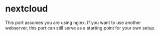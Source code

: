 nextcloud
=========

This port assumes you are using nginx. If you want to use another webserver,
this port can still serve as a starting point for your own setup.
